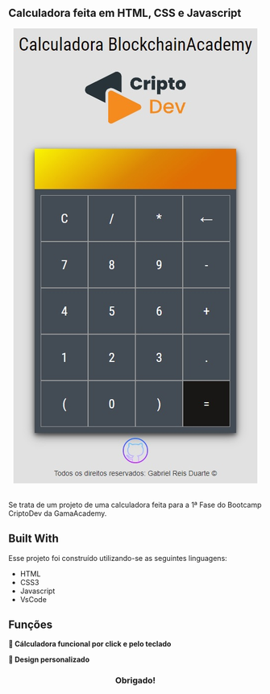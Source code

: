 ## Calculadora feita em HTML, CSS e Javascript

<div align="center">
  <img alt="criptodev" src="./images/criptodev.jpg" />
</div>

<br/>

Se trata de um projeto de uma calculadora feita para a 1ª Fase do Bootcamp CriptoDev da GamaAcademy.

## Built With

Esse projeto foi construído utilizando-se as seguintes linguagens:

- HTML
- CSS3
- Javascript
- VsCode

## Funções

**📖 Cálculadora funcional por click e pelo teclado**

**🎨 Design personalizado**
<div align="center">
  
### Obrigado!
  
</div>
